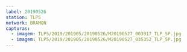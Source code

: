 ```yaml
---
label: 20190526
station: TLP5
network: BRAMON
capturas:
  - imagem: TLP5/2019/201905/20190526/M20190527_003917_TLP_5P.jpg
  - imagem: TLP5/2019/201905/20190526/M20190527_035352_TLP_5P.jpg
---
```

